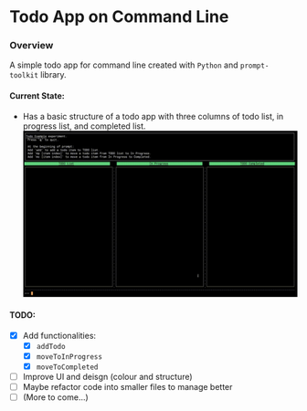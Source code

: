 # Todo App on Command Line

### Overview
A simple todo app for command line created with `Python` and `prompt-toolkit` library.

#### Current State:
* Has a basic structure of a todo app with three columns of todo list, in progress list, and completed list.
![](./cli-todo.gif)

#### TODO:
* [x] Add functionalities:
  * [x] `addTodo`
  * [x] `moveToInProgress`
  * [x] `moveToCompleted`
* [ ] Improve UI and deisgn (colour and structure)
* [ ] Maybe refactor code into smaller files to manage better
* [ ] (More to come...)
